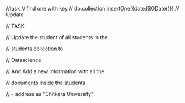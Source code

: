 //task 
// find one with  key
// db.collection.insertOne({date:ISODate()})
// Update

//  TASK

// Update the student of all students in the

// students collection to

//  Datascience

// And Add a new information with all the

//  documents inside the students

// - address as "Chitkara University"

